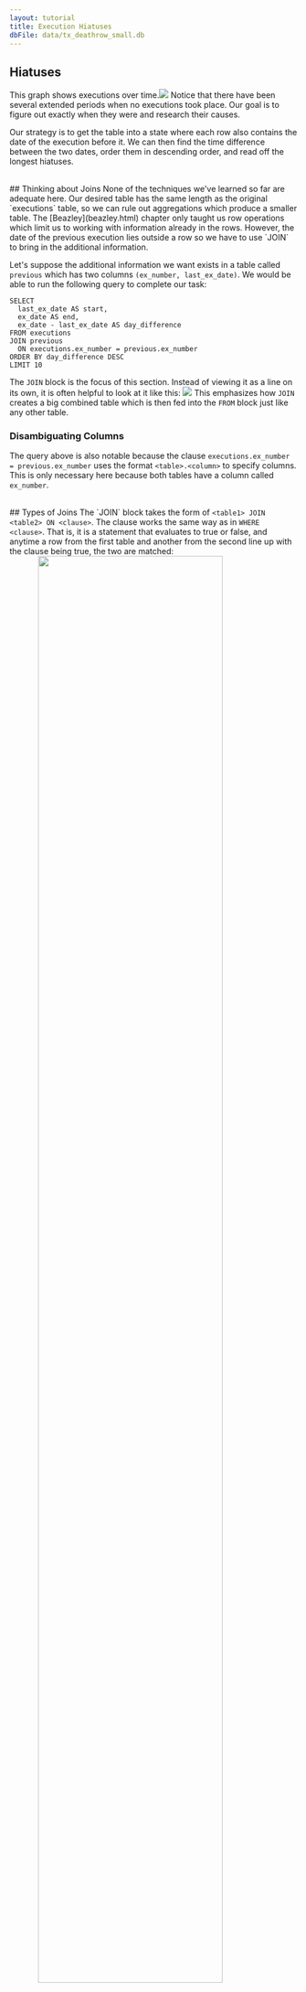 ```yaml
---
layout: tutorial
title: Execution Hiatuses
dbFile: data/tx_deathrow_small.db
---
```


<a name="hiatuses"></a>
## Hiatuses
This graph shows executions over time.<img src="imgs/exno_time.png"> Notice that there have been several extended periods when no executions took place. Our goal is to figure out exactly when they were and research their causes.

Our strategy is to get the table into a state where each row also contains the date of the execution before it. We can then find the time difference between the two dates, order them in descending order, and read off the longest hiatuses.

<br>
<a name="joins"></a>
## Thinking about Joins
None of the techniques we've learned so far are adequate here. Our desired table has the same length as the original `executions` table, so we can rule out aggregations which produce a smaller table. The [Beazley](beazley.html) chapter only taught us row operations which limit us to working with information already in the rows. However, the date of the previous execution lies outside a row so we have to use `JOIN` to bring in the additional information.

Let's suppose the additional information we want exists in a table called `previous` which has two columns `(ex_number, last_ex_date)`. We would be able to run the following query to complete our task:

    SELECT
      last_ex_date AS start,
      ex_date AS end,
      ex_date - last_ex_date AS day_difference
    FROM executions
    JOIN previous
      ON executions.ex_number = previous.ex_number
    ORDER BY day_difference DESC
    LIMIT 10

The `JOIN` block is the focus of this section. Instead of viewing it as a line on its own, it is often helpful to look at it like this: <img src="imgs/join_correctview.png"> This emphasizes how `JOIN` creates a big combined table which is then fed into the `FROM` block just like any other table.
<a name="disam_cols"></a>
<div class="sideNote">
  <h3>Disambiguating Columns</h3>
  <p>The query above is also notable because the clause <code>executions.ex_number = previous.ex_number</code> uses the format <code>&lt;table&gt;.&lt;column&gt;</code> to specify columns. This is only necessary here because both tables have a column called <code>ex_number</code>.</p>
</div>

<br>
<a name="join_types">
## Types of Joins
The `JOIN` block takes the form of <code class='codeblock'>&lt;table1&gt; JOIN &lt;table2&gt; ON &lt;clause&gt;</code>. The clause works the same way as in <code class='codeblock'>WHERE &lt;clause&gt;</code>. That is, it is a statement that evaluates to true or false, and anytime a row from the first table and another from the second line up with the clause being true, the two are matched:
<img src="imgs/join_base.png" style="width:80%; display:block; margin-left:auto; margin-right:auto">

But what happens to rows which have no matches? In this case, the `previous` table didn't have a row for execution number 1 because there aren't any executions prior to it.
<img src="imgs/join_unmatched.png" style="width:80%; display:block; margin-left:auto; margin-right:auto">

 The <code>JOIN</code> command defaults to performing what is called an "inner join" in which unmatched rows are dropped.
<img src="imgs/join_inner.png" style="width:80%; display:block; margin-left:auto; margin-right:auto">

To preserve all the rows of the left table, we use a <code>LEFT JOIN</code> in in place of the vanilla <code>JOIN</code>. The empty parts of the row are left alone, which means they evaluate to <code>NULL</code>.
<img src="imgs/join_left.png" style="width:80%; display:block; margin-left:auto; margin-right:auto">

The <code>RIGHT JOIN</code> can be used to preserve unmatched rows in the right table, and the <code>OUTER JOIN</code> can be used to preserve unmatched rows in both.

The final subtlety is handling multiple matches. Say we have a `duplicated_previous` table which contains two copies of each row of the `previous` table. Each row of `executions` now matches two rows in `duplicated_previous`.
<img src="imgs/join_dup_pre.png" style="width:90%; display:block; margin-left:auto; margin-right:auto">
The join creates enough rows of `executions` so that each matching row of `duplicated_previous` gets its own partner. In this way, joins can create tables that are larger than the their constituents.
<img src="imgs/join_dup_post.png" style="width:90%; display:block; margin-left:auto; margin-right:auto">

<sql-quiz
  data-title="Mark the true statements."
  data-description="Suppose we have tableA with 3 rows and tableB with 5 rows.">
  <sql-quiz-option
    data-value="cartesian_prod"
    data-statement="<code>tableA JOIN tableB ON 1</code> returns 15 rows."
    data-hint="The <code>ON 1</code> clause is always true, so every row of tableA is matched against every row of tableB."
    data-correct="true"></sql-quiz-option>
  <sql-quiz-option
    data-value="bad_cartesian"
    data-statement="<code>tableA JOIN tableB ON 0</code> returns 0 rows."
    data-hint="For the same reason that <code>ON 1</code> returns 15 rows."
    data-correct="true"></sql-quiz-option>
  <sql-quiz-option
    data-value="left_join_bad"
    data-statement="<code>tableA LEFT JOIN tableB ON 0</code> returns 3 rows."
    data-hint="The left join preserves all the rows of tableA even though no rows of tableB match."
    data-correct="true"></sql-quiz-option>
  <sql-quiz-option
    data-value="outer_join_bad"
    data-statement="<code>tableA OUTER JOIN tableB ON 0</code> returns 8 rows."
    data-hint="The outer join preserves all the rows of tableA and tableB even though none of them are paired."
    data-correct="true"></sql-quiz-option>
  <sql-quiz-option
    data-value="outer_join_good"
    data-statement="<code>tableA OUTER JOIN tableB ON 1</code> returns 15 rows."
    data-hint="All the rows of tableA match all of the rows of tableB because of the <code>on 1</code> clause, so any join will return 15 rows. The different joins only differ in how they handle unmatched rows."
    data-correct="true"></sql-quiz-option>
</sql-quiz>

<br>
<a name="dates"></a>
## Dates
Let's take a break from joins for a bit and look at this line in our template query:

      ex_date - last_ex_date AS day_difference

We've made a big assumption that we can subtract dates from one another. But imagine you're the computer receiving a line like this. Do you return the number of days between the dates? Why not hours or seconds? To make things worse, SQLite doesn't actually have date or time types (unlike most other SQL dialects) so the `ex_date` and `last_ex_date` columns look like ordinary strings to you. You're effectively being asked to do `'hello' - 'world'`. What does that even mean?

Fortunately, SQLite contains a bunch of functions to tell the computer: "Hey, these strings that I'm passing you actually contain dates or times. Act on them as you would a date."

<sql-exercise
 data-question='Look up <a href="https://www.sqlite.org/lang_datefunc.html">the documentation</a> to fix the query so that it returns the number of days between the dates.'
 data-default-text="SELECT '1993-08-10' - '1989-07-07' AS day_difference"
 data-solution="
SELECT JULIANDAY('1993-08-10') - JULIANDAY('1989-07-07') AS day_difference"
></sql-exercise>

<br>
<a name="self_joins"></a>
## Self Joins
With what we learned about dates, we can correct our template query:

    SELECT
      last_ex_date AS start,
      ex_date AS end,
      JULIANDAY(ex_date) - JULIANDAY(last_ex_date)
        AS day_difference
    FROM executions
    JOIN previous
      ON executions.ex_number = previous.ex_number
    ORDER BY day_difference DESC
    LIMIT 5

The next step is to build out the `previous` table.
<sql-exercise
  data-question="Write a query to produce the <code>previous</code> table."
  data-comment="Remember to use aliases to form the column names<code>(ex_number, last_ex_date)</code>. Hint: Instead of shifting dates back, you could shift <code>ex_number</code> forward!"
  data-solution="
SELECT
  ex_number + 1 AS ex_number,
  ex_date AS last_ex_date
FROM executions
WHERE ex_number < 553"></sql-exercise>

Now we can nest this query into our template above:
<sql-exercise
  data-question="Nest the query which generates the <code>previous</code> table into the template."
  data-comment='Notice that we are using a table alias here, naming the result of the nested query "previous".'
  data-default-text="SELECT
  last_ex_date AS start,
  ex_date AS end,
  JULIANDAY(ex_date) - JULIANDAY(last_ex_date)
    AS day_difference
FROM executions
JOIN (<your-query>) previous
  ON executions.ex_number = previous.ex_number
ORDER BY day_difference DESC
LIMIT 10"
  data-solution="
SELECT
  last_ex_date AS start,
  ex_date AS end,
  JULIANDAY(ex_date) - JULIANDAY(last_ex_date) AS day_difference
FROM executions
JOIN (
    SELECT
      ex_number + 1 AS ex_number,
      ex_date AS last_ex_date
    FROM executions
  ) previous
  ON executions.ex_number = previous.ex_number
ORDER BY day_difference DESC
LIMIT 10"
></sql-exercise>

`previous` is derived from `executions`, so we're effectively joining `executions` to itself. This is called a "self join" and is a powerful technique for allowing rows to get information from other parts of the same table.

We've created the `previous` table to clarify the purpose that it serves. But we can actually write the query more elegantly by joining the `executions` table directly to itself.
<sql-exercise
  data-question="Fill in the <code>JOIN ON</code> clause to complete a more elegant version of the previous query."
  data-comment="Note that we still need to give one copy an alias to ensure that we can refer to it unambiguously."
  data-default-text="SELECT
  previous.ex_date AS start,
  executions.ex_date AS end,
  JULIANDAY(executions.ex_date) - JULIANDAY(previous.ex_date)
    AS day_difference
FROM executions
JOIN executions previous
  ON <your-clause>
ORDER BY day_difference DESC
LIMIT 10"
  data-solution="
SELECT
  previous.ex_date AS start,
  executions.ex_date AS end,
  JULIANDAY(executions.ex_date) - JULIANDAY(previous.ex_date)
    AS day_difference
FROM executions
JOIN executions previous
  ON executions.ex_number = previous.ex_number + 1
ORDER BY day_difference DESC
LIMIT 10"
></sql-exercise>

We can now use the precise dates of the hiatuses to research what happened over each period. In the years immediately after the ban on capital punishment was lifted, there were long periods without executions due to the low number of death sentences, coupled with legal challenges to the new ruling. We thus exclude intermissions before 1993 and focus on two major hiatuses since.<img src="imgs/exno_time_annotated.png">

Hiatus 1 was due to legal challenges to the <a href="https://en.wikipedia.org/wiki/Antiterrorism_and_Effective_Death_Penalty_Act_of_1996">Antiterrorism and Effective Death Penalty Act of 1996</a> created in response to the 1993 World Trade Center and 1995 Oklahoma City bombings. The act limited the appeals process  to make the death penalty more effective especially for terrorism cases (<a href="https://deathpenaltyinfo.org/documents/1996YearEndRpt.pdf">Source</a>).

Hiatus 2 was caused by a stay enacted by the Supreme Court while it weighed in on <a href="https://en.wikipedia.org/wiki/Baze_v._Rees">Baze v. Rees</a> which examined if lethal injection violates the Eighth Amendment prohibiting "cruel and unusual punishment". This affected executions across America because most states were using the same drug cocktail as Kentucky. The Supreme Court eventually affirmed the Kentucky court decision and executions in Texas resumed a few months later.

<br>
<a name="recap"></a>
## Recap

The big idea behind `JOIN`s has been to create an augmented table because the original didn't contain the information we needed. This is a powerful concept because it frees us from the limitations of a single table and allows us to combine multiple tables in potentially complex ways. We've also seen that with this extra complexity, meticulous bookkeeping becomes important. Aliasing tables, renaming columns and defining good `JOIN ON` clauses are all techniques that help us maintain order.
